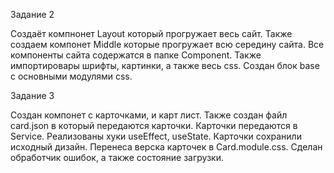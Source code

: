Задание 2 

Создаёт компнонет Layout который прогружает весь сайт. Также создаем компонет Middle которые прогружает всю середину сайта.
Все компоненты сайта содержатся в папке Component. Также импортировары шрифты, картинки, а также весь css. Создан блок base с основными модулями css.

Задание 3

Создан компонет с карточками, и карт лист. Также создан файл card.json в который передаются карточки. Карточки передаются в Service. Реализованы хуки useEffect, useState. Карточки сохранили исходный дизайн. Перенеса верска карточек в Card.module.css.
Сделан обработчик ошибок, а также состояние загрузки. 